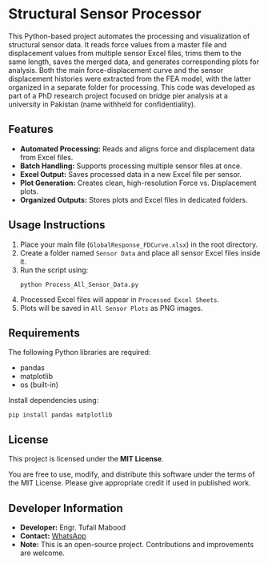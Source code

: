 </head>
<body>
  <h1>Structural Sensor Processor</h1>

  <p>
    This Python-based project automates the processing and visualization of structural sensor data. It reads force values from a master file and displacement values from multiple sensor Excel files, trims them to the same length, saves the merged data, and generates corresponding plots for analysis. Both the main force-displacement curve and the sensor displacement histories were extracted from the FEA model, with the latter organized in a separate folder for processing. This code was developed as part of a PhD research project focused on bridge pier analysis at a university in Pakistan (name withheld for confidentiality).
  </p>

  <h2>Features</h2>
  <ul>
    <li><strong>Automated Processing:</strong> Reads and aligns force and displacement data from Excel files.</li>
    <li><strong>Batch Handling:</strong> Supports processing multiple sensor files at once.</li>
    <li><strong>Excel Output:</strong> Saves processed data in a new Excel file per sensor.</li>
    <li><strong>Plot Generation:</strong> Creates clean, high-resolution Force vs. Displacement plots.</li>
    <li><strong>Organized Outputs:</strong> Stores plots and Excel files in dedicated folders.</li>
  </ul>

  <h2>Usage Instructions</h2>
  <ol>
    <li>Place your main file (<code>GlobalResponse_FDCurve.xlsx</code>) in the root directory.</li>
    <li>Create a folder named <code>Sensor Data</code> and place all sensor Excel files inside it.</li>
    <li>Run the script using:
      <pre><code>python Process_All_Sensor_Data.py</code></pre>
    </li>
    <li>Processed Excel files will appear in <code>Processed Excel Sheets</code>.</li>
    <li>Plots will be saved in <code>All Sensor Plots</code> as PNG images.</li>
  </ol>

  <h2>Requirements</h2>
  <p>The following Python libraries are required:</p>
  <ul>
    <li>pandas</li>
    <li>matplotlib</li>
    <li>os (built-in)</li>
  </ul>
  <p>Install dependencies using:</p>
  <pre><code>pip install pandas matplotlib</code></pre>

  <h2>License</h2>
  <p>This project is licensed under the <strong>MIT License</strong>.</p>
  <p>You are free to use, modify, and distribute this software under the terms of the MIT License. Please give appropriate credit if used in published work.</p>

  <h2>Developer Information</h2>
  <ul>
    <li><strong>Developer:</strong> Engr. Tufail Mabood</li>
    <li><strong>Contact:</strong> <a href="https://wa.me/+923440907874">WhatsApp</a></li>
    <li><strong>Note:</strong> This is an open-source project. Contributions and improvements are welcome.</li>
  </ul>
</body>
</html>
